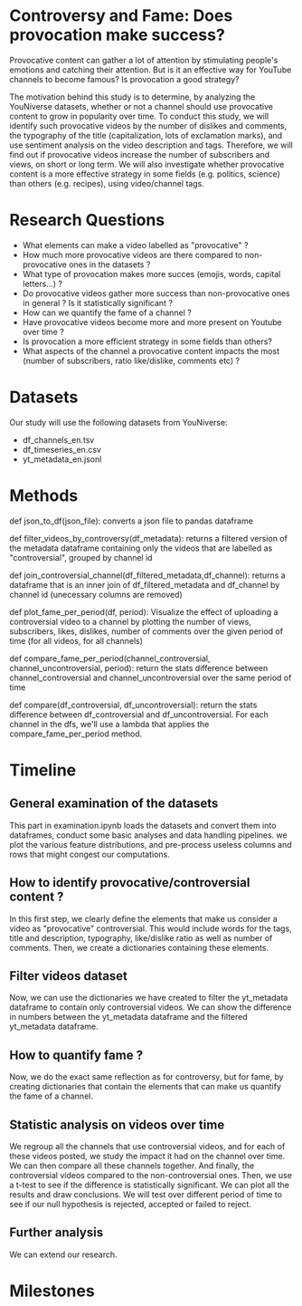 # Controversy and Fame: Does provocation make success?

Provocative content can gather a lot of attention by stimulating people's emotions and
catching their attention. But is it an effective way for YouTube channels to become famous? 
Is provocation a good strategy? 

The motivation behind this study is to determine, by analyzing the YouNiverse datasets, whether or not a channel should use provocative content to grow in popularity over time. To conduct this study, we will identify such provocative videos by the number of dislikes and comments, the typography of the title (capitalization, lots of exclamation marks), and use sentiment analysis on the video description and tags. Therefore, we will find out if provocative videos increase the number of subscribers and views, on short or long term. We will also investigate whether provocative content is a more effective strategy in some fields (e.g. politics, science) than others (e.g. recipes), using video/channel tags.
# Research Questions

- What elements can make a video labelled as "provocative" ?
- How much more provocative videos are there compared to non-provocative ones in the datasets ?
- What type of provocation makes more succes (emojis, words, capital letters...) ?
- Do provocative videos gather more success than non-provocative ones in general ? Is it statistically significant ?
- How can we quantify the fame of a channel ? 
- Have provocative videos become more and more present on Youtube over time ?
- Is provocation a more efficient strategy in some fields than others?
- What aspects of the channel a provocative content impacts the most (number of subscribers, ratio like/dislike, comments etc) ?

# Datasets 

Our study will use the following datasets from YouNiverse:
- df_channels_en.tsv
- df_timeseries_en.csv
- yt_metadata_en.jsonl

# Methods

def json_to_df(json_file):
    converts a json file to pandas dataframe

def filter_videos_by_controversy(df_metadata):
    returns a filtered version of the metadata dataframe containing only the videos that are labelled as "controversial", grouped by channel id

def join_controversial_channel(df_filtered_metadata,df_channel):
    returns a dataframe that is an inner join of df_filtered_metadata and df_channel by channel id (unecessary columns are removed)    

def plot_fame_per_period(df, period):
    Visualize the effect of uploading a controversial video to a channel by plotting the number of views, subscribers, likes, dislikes, number of comments over the given period of time (for all videos, for all channels)

def compare_fame_per_period(channel_controversial, channel_uncontroversial, period):
    return the stats difference between channel_controversial and channel_uncontroversial over the same period of time

def compare(df_controversial, df_uncontroversial):
    return the stats difference between df_controversial and df_uncontroversial. For each channel in the dfs, we'll use a lambda that applies the compare_fame_per_period method.

# Timeline

## General examination of the datasets

This part in examination.ipynb loads the datasets and convert them into dataframes, conduct some basic analyses and data handling pipelines. we plot the various feature distributions, and pre-process useless columns and rows that might congest our computations.

## How to identify provocative/controversial content ? 

In this first step, we clearly define the elements that make us consider a video as "provocative" controversial. This would include words for the tags, title and description, typography, like/dislike ratio as well as number of comments.
Then, we create a dictionaries containing these elements.

## Filter videos dataset

Now, we can use the dictionaries we have created to filter the yt_metadata dataframe to contain only controversial videos. We can show the difference in numbers between the yt_metadata dataframe and the filtered yt_metadata dataframe.

## How to quantify fame ?

Now, we do the exact same reflection as for controversy, but for fame, by creating dictionaries that contain the elements that can make us quantify the fame of a channel.

## Statistic analysis on videos over time

We regroup all the channels that use controversial videos, and for each of these videos posted, we study the impact it had on the channel over time. We can then compare all these channels together. And finally, the controversial videos compared to the non-controversial ones. Then, we use a t-test to see if the difference is statistically significant. We can plot all the results and draw conclusions. We will test over different period of time to see if our null hypothesis is rejected, accepted or failed to reject. 

## Further analysis

We can extend our research.

# Milestones

